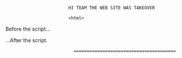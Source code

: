                             HI TEAM THE WEB SITE WAS TAKEOVER

                            <html>

<body>

  <p>Before the script...</p>

  <script>
    alert( 'Hello, world!' );
  </script>

  <p>...After the script.</p>

</body>

</html>
                            
                            
                            
                              =======================================
